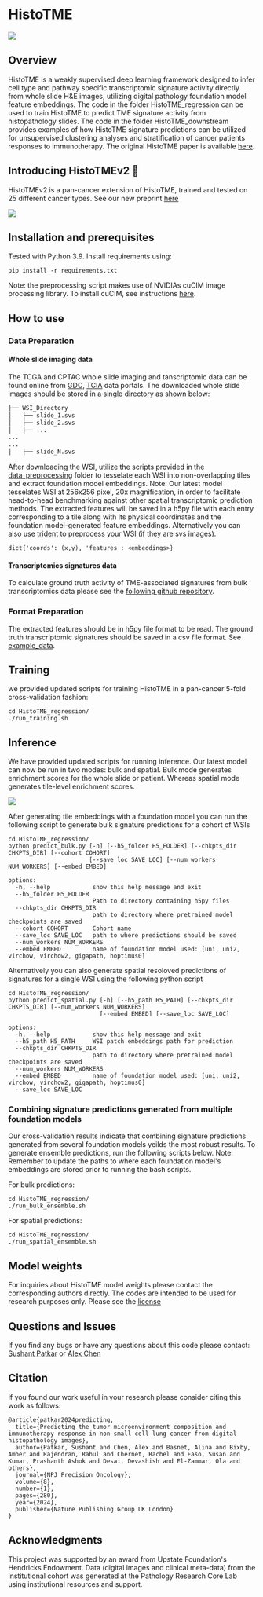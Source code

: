 HistoTME
==============
![](HistoTME_regression/HistoTME_outline.png)


## Overview 
HistoTME is a weakly supervised deep learning framework designed to infer cell type and pathway specific transcriptomic signature activity directly from whole slide H&E images, utilizing digital pathology foundation model feature embeddings. The code in the folder HistoTME_regression can be used to train HistoTME to predict TME signature activity from histopathology slides. The code in the folder HistoTME_downstream provides examples of how HistoTME signature predictions can be utilized for unsupervised clustering analyses and stratification of cancer patients responses to immunotherapy. The original HistoTME paper is available [here](https://www.nature.com/articles/s41698-024-00765-w).

## Introducing HistoTMEv2 :rocket:
HistoTMEv2 is a pan-cancer extension of HistoTME, trained and tested on 25 different cancer types. See our new preprint [here]()


![](HistoTME_regression/pancancer_figure.png)

## Installation and prerequisites
Tested with Python 3.9. Install requirements using:
```
pip install -r requirements.txt
```
Note: the preprocessing script makes use of NVIDIAs cuCIM image processing library. To install cuCIM, see instructions [here](https://github.com/rapidsai/cucim).

## How to use
### Data Preparation
#### Whole slide imaging data
The TCGA and CPTAC whole slide imaging and tanscriptomic data can be found online from [GDC](https://portal.gdc.cancer.gov/), [TCIA](https://wiki.cancerimagingarchive.net/display/Public/CPTAC+Imaging+Proteomics) data portals. The downloaded whole slide images should be stored in a single directory as shown below:
```bash
├── WSI_Directory
│   ├── slide_1.svs
│   ├── slide_2.svs
│   ├── ...
...
...
│   ├── slide_N.svs

```
After downloading the WSI, utilize the scripts provided in the [data_preprocessing](data_preprocessing) folder to tesselate each WSI into non-overlapping tiles and extract foundation model embeddings. 
Note: Our latest model tesselates WSI at 256x256 pixel, 20x magnification, in order to facilitate head-to-head benchmarking against other spatial transcriptomic prediction methods.
The extracted features will be saved in a h5py file with each entry corresponding to a tile along with its physical coordinates and the foundation model-generated feature embeddings. Alternatively you can also use [trident](https://github.com/mahmoodlab/trident) to preprocess your WSI (if they are svs images).
```
dict{'coords': (x,y), 'features': <embeddings>}
```
#### Transcriptomics signatures data
To calculate ground truth activity of TME-associated signatures from bulk transcriptomics data please see the [following github repository](https://github.com/BostonGene/MFP/blob/master/TME_Classification.ipynb). 

### Format Preparation
The extracted features should be in h5py file format to be read. The ground truth transcriptomic signatures should be saved in a csv file format. See [example_data](example_data).
## Training
we provided updated scripts for training HistoTME in a pan-cancer 5-fold cross-validation fashion:
```
cd HistoTME_regression/
./run_training.sh
```

## Inference
We have provided updated scripts for running inference. Our latest model can now be run in two modes: bulk and spatial. Bulk mode generates enrichment scores for the whole slide or patient. Whereas spatial mode generates tile-level enrichment scores.

![](HistoTME_regression/inference_modes_figure.png)

After generating tile embeddings with a foundation model you can run the following script to generate bulk signature predictions for a cohort of WSIs
```
cd HistoTME_regression/
python predict_bulk.py [-h] [--h5_folder H5_FOLDER] [--chkpts_dir CHKPTS_DIR] [--cohort COHORT]
                       [--save_loc SAVE_LOC] [--num_workers NUM_WORKERS] [--embed EMBED]

options:
  -h, --help            show this help message and exit
  --h5_folder H5_FOLDER
                        Path to directory containing h5py files
  --chkpts_dir CHKPTS_DIR
                        path to directory where pretrained model checkpoints are saved
  --cohort COHORT       Cohort name
  --save_loc SAVE_LOC   path to where predictions should be saved
  --num_workers NUM_WORKERS
  --embed EMBED         name of foundation model used: [uni, uni2, virchow, virchow2, gigapath, hoptimus0]
```

Alternatively you can also generate spatial resoloved predictions of signatures for a single WSI using the following python script
```
cd HistoTME_regression/
python predict_spatial.py [-h] [--h5_path H5_PATH] [--chkpts_dir CHKPTS_DIR] [--num_workers NUM_WORKERS]
                          [--embed EMBED] [--save_loc SAVE_LOC]

options:
  -h, --help            show this help message and exit
  --h5_path H5_PATH     WSI patch embeddings path for prediction
  --chkpts_dir CHKPTS_DIR
                        path to directory where pretrained model checkpoints are saved
  --num_workers NUM_WORKERS
  --embed EMBED         name of foundation model used: [uni, uni2, virchow, virchow2, gigapath, hoptimus0]
  --save_loc SAVE_LOC

```
### Combining signature predictions generated from multiple foundation models
Our cross-validation results indicate that combining signature predictions generated from several foundation models yeilds the most robust results. To generate ensemble predictions, run the following scripts below. Note: Remember to update the paths to where each foundation model's embeddings are stored prior to running the bash scripts.

For bulk predictions:
```
cd HistoTME_regression/
./run_bulk_ensemble.sh
```

For spatial predictions:
```
cd HistoTME_regression/
./run_spatial_ensemble.sh
```


## Model weights
For inquiries about HistoTME model weights please contact the corresponding authors directly.  The codes are intended to be used for research purposes only. Please see the [license](LICENSE)

## Questions and Issues
If you find any bugs or have any questions about this code please contact: [Sushant Patkar](patkar.sushant@nih.gov) or [Alex Chen](alche@sas.upenn.edu)

## Citation
If you found our work useful in your research please consider citing this work as follows: 
```
@article{patkar2024predicting,
  title={Predicting the tumor microenvironment composition and immunotherapy response in non-small cell lung cancer from digital histopathology images},
  author={Patkar, Sushant and Chen, Alex and Basnet, Alina and Bixby, Amber and Rajendran, Rahul and Chernet, Rachel and Faso, Susan and Kumar, Prashanth Ashok and Desai, Devashish and El-Zammar, Ola and others},
  journal={NPJ Precision Oncology},
  volume={8},
  number={1},
  pages={280},
  year={2024},
  publisher={Nature Publishing Group UK London}
}
```

## Acknowledgments
This project was supported by an award from Upstate Foundation's Hendricks Endowment. Data (digital images and clinical meta-data) from the institutional cohort was generated at the Pathology Research Core Lab using institutional resources and support. 

